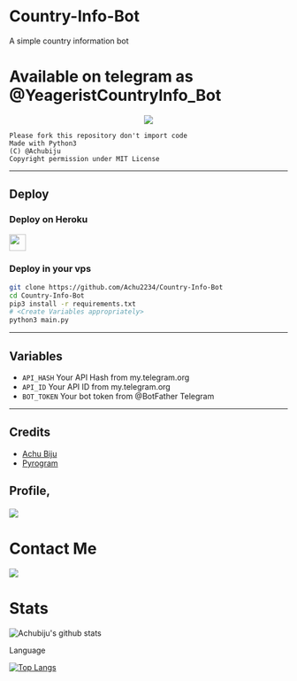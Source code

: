 # Country-Info-Bot
A simple country information bot


# Available on telegram as @YeageristCountryInfo_Bot

<p align="center">
  <img src="https://telegra.ph/file/93658962e6eb711315c30.jpg">
</p>


```
Please fork this repository don't import code
Made with Python3
(C) @Achubiju
Copyright permission under MIT License
```
---
## Deploy 

### Deploy on Heroku
<p align="left">
  <a href="https://heroku.com/deploy?template=https://github.com/Achu2234/Country-Info-Bot">
     <img height="30px" src="https://img.shields.io/badge/Deploy_To_Heroku-blueviolet?style=for-the-badge&logo=heroku">
  </a>
</p>

### Deploy in your vps
```sh
git clone https://github.com/Achu2234/Country-Info-Bot
cd Country-Info-Bot
pip3 install -r requirements.txt
# <Create Variables appropriately>
python3 main.py
```
---
## Variables
* `API_HASH` Your API Hash from my.telegram.org
* `API_ID` Your API ID from my.telegram.org
* `BOT_TOKEN` Your bot token from @BotFather Telegram 
---
## Credits
* [Achu Biju](https://github.com/Achu2234)
* [Pyrogram](https://github.com/pyrogram/pyrogram)


## Profile,
<h4 align="left"><img src="https://komarev.com/ghpvc/?username=Itz-fork&style=flat-square&color=39FF14"></h4>


# Contact Me

<a href="https://t.me/Amalbiju154"><img src="https://img.shields.io/badge/Telegram-2CA5E0?style=for-the-badge&logo=telegram&logoColor=white"></a>
                                                                                                                                       
# Stats

![Achubiju's github stats](https://github-readme-stats.vercel.app/api?username=Achu2234)


Language

[![Top Langs](https://github-readme-stats.vercel.app/api/top-langs/?username=Achu2234)](https://github.com/anuraghazra/github-readme-stats)

